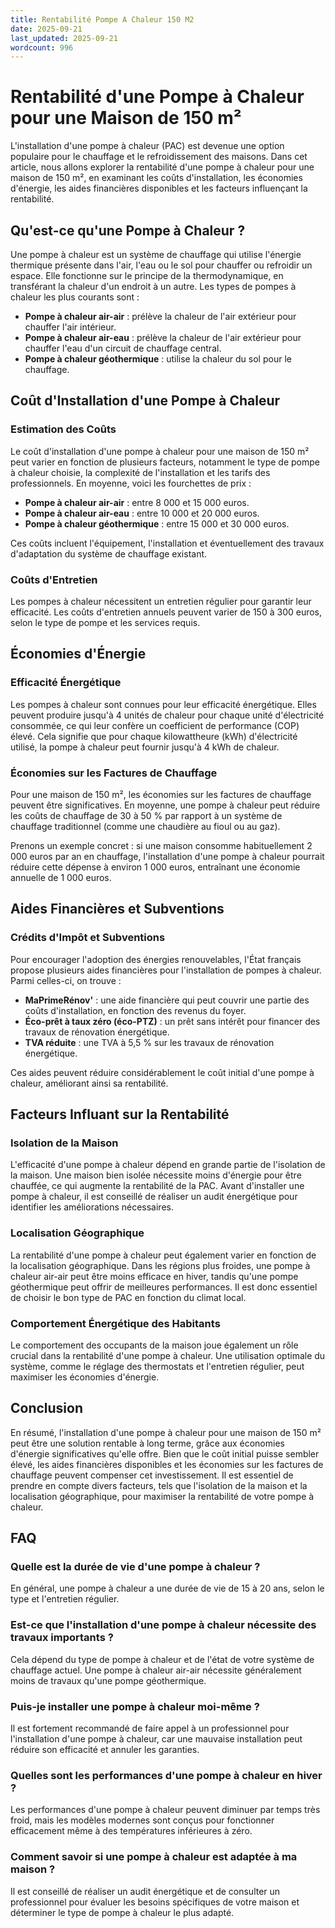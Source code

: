 ```yaml
---
title: Rentabilité Pompe A Chaleur 150 M2
date: 2025-09-21
last_updated: 2025-09-21
wordcount: 996
---
```


# Rentabilité d'une Pompe à Chaleur pour une Maison de 150 m²

L'installation d'une pompe à chaleur (PAC) est devenue une option populaire pour le chauffage et le refroidissement des maisons. Dans cet article, nous allons explorer la rentabilité d'une pompe à chaleur pour une maison de 150 m², en examinant les coûts d'installation, les économies d'énergie, les aides financières disponibles et les facteurs influençant la rentabilité.

## Qu'est-ce qu'une Pompe à Chaleur ?

Une pompe à chaleur est un système de chauffage qui utilise l'énergie thermique présente dans l'air, l'eau ou le sol pour chauffer ou refroidir un espace. Elle fonctionne sur le principe de la thermodynamique, en transférant la chaleur d'un endroit à un autre. Les types de pompes à chaleur les plus courants sont :

- **Pompe à chaleur air-air** : prélève la chaleur de l'air extérieur pour chauffer l'air intérieur.
- **Pompe à chaleur air-eau** : prélève la chaleur de l'air extérieur pour chauffer l'eau d'un circuit de chauffage central.
- **Pompe à chaleur géothermique** : utilise la chaleur du sol pour le chauffage.

## Coût d'Installation d'une Pompe à Chaleur

### Estimation des Coûts

Le coût d'installation d'une pompe à chaleur pour une maison de 150 m² peut varier en fonction de plusieurs facteurs, notamment le type de pompe à chaleur choisie, la complexité de l'installation et les tarifs des professionnels. En moyenne, voici les fourchettes de prix :

- **Pompe à chaleur air-air** : entre 8 000 et 15 000 euros.
- **Pompe à chaleur air-eau** : entre 10 000 et 20 000 euros.
- **Pompe à chaleur géothermique** : entre 15 000 et 30 000 euros.

Ces coûts incluent l'équipement, l'installation et éventuellement des travaux d'adaptation du système de chauffage existant.

### Coûts d'Entretien

Les pompes à chaleur nécessitent un entretien régulier pour garantir leur efficacité. Les coûts d'entretien annuels peuvent varier de 150 à 300 euros, selon le type de pompe et les services requis.

## Économies d'Énergie

### Efficacité Énergétique

Les pompes à chaleur sont connues pour leur efficacité énergétique. Elles peuvent produire jusqu'à 4 unités de chaleur pour chaque unité d'électricité consommée, ce qui leur confère un coefficient de performance (COP) élevé. Cela signifie que pour chaque kilowattheure (kWh) d'électricité utilisé, la pompe à chaleur peut fournir jusqu'à 4 kWh de chaleur.

### Économies sur les Factures de Chauffage

Pour une maison de 150 m², les économies sur les factures de chauffage peuvent être significatives. En moyenne, une pompe à chaleur peut réduire les coûts de chauffage de 30 à 50 % par rapport à un système de chauffage traditionnel (comme une chaudière au fioul ou au gaz). 

Prenons un exemple concret : si une maison consomme habituellement 2 000 euros par an en chauffage, l'installation d'une pompe à chaleur pourrait réduire cette dépense à environ 1 000 euros, entraînant une économie annuelle de 1 000 euros.

## Aides Financières et Subventions

### Crédits d'Impôt et Subventions

Pour encourager l'adoption des énergies renouvelables, l'État français propose plusieurs aides financières pour l'installation de pompes à chaleur. Parmi celles-ci, on trouve :

- **MaPrimeRénov'** : une aide financière qui peut couvrir une partie des coûts d'installation, en fonction des revenus du foyer.
- **Éco-prêt à taux zéro (éco-PTZ)** : un prêt sans intérêt pour financer des travaux de rénovation énergétique.
- **TVA réduite** : une TVA à 5,5 % sur les travaux de rénovation énergétique.

Ces aides peuvent réduire considérablement le coût initial d'une pompe à chaleur, améliorant ainsi sa rentabilité.

## Facteurs Influant sur la Rentabilité

### Isolation de la Maison

L'efficacité d'une pompe à chaleur dépend en grande partie de l'isolation de la maison. Une maison bien isolée nécessite moins d'énergie pour être chauffée, ce qui augmente la rentabilité de la PAC. Avant d'installer une pompe à chaleur, il est conseillé de réaliser un audit énergétique pour identifier les améliorations nécessaires.

### Localisation Géographique

La rentabilité d'une pompe à chaleur peut également varier en fonction de la localisation géographique. Dans les régions plus froides, une pompe à chaleur air-air peut être moins efficace en hiver, tandis qu'une pompe géothermique peut offrir de meilleures performances. Il est donc essentiel de choisir le bon type de PAC en fonction du climat local.

### Comportement Énergétique des Habitants

Le comportement des occupants de la maison joue également un rôle crucial dans la rentabilité d'une pompe à chaleur. Une utilisation optimale du système, comme le réglage des thermostats et l'entretien régulier, peut maximiser les économies d'énergie.

## Conclusion

En résumé, l'installation d'une pompe à chaleur pour une maison de 150 m² peut être une solution rentable à long terme, grâce aux économies d'énergie significatives qu'elle offre. Bien que le coût initial puisse sembler élevé, les aides financières disponibles et les économies sur les factures de chauffage peuvent compenser cet investissement. Il est essentiel de prendre en compte divers facteurs, tels que l'isolation de la maison et la localisation géographique, pour maximiser la rentabilité de votre pompe à chaleur.

## FAQ

### Quelle est la durée de vie d'une pompe à chaleur ?

En général, une pompe à chaleur a une durée de vie de 15 à 20 ans, selon le type et l'entretien régulier.

### Est-ce que l'installation d'une pompe à chaleur nécessite des travaux importants ?

Cela dépend du type de pompe à chaleur et de l'état de votre système de chauffage actuel. Une pompe à chaleur air-air nécessite généralement moins de travaux qu'une pompe géothermique.

### Puis-je installer une pompe à chaleur moi-même ?

Il est fortement recommandé de faire appel à un professionnel pour l'installation d'une pompe à chaleur, car une mauvaise installation peut réduire son efficacité et annuler les garanties.

### Quelles sont les performances d'une pompe à chaleur en hiver ?

Les performances d'une pompe à chaleur peuvent diminuer par temps très froid, mais les modèles modernes sont conçus pour fonctionner efficacement même à des températures inférieures à zéro.

### Comment savoir si une pompe à chaleur est adaptée à ma maison ?

Il est conseillé de réaliser un audit énergétique et de consulter un professionnel pour évaluer les besoins spécifiques de votre maison et déterminer le type de pompe à chaleur le plus adapté.